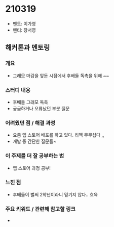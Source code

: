 # 210319

- 멘토: 이가영
- 멘티: 장서영

## 해커톤과 멘토링

### 개요

- 그래모 마감을 앞둔 시점에서 후배들 독촉을 위해 ~~

### 스터디 내용

- 후배들 그래모 독촉
- 궁금하거나 오류났던 부분 질문

### 어려웠던 점 / 해결 과정

- 요즘 앱 스토어 배포를 하고 있다. 리젝 무무섭다 ,,
- 개발 중 간단한 질문들~ 

### 이 주제를 더 잘 공부하는 법

- 앱 스토어 과정 공부!

### 느낀 점

- 후배들이 벌써 2학년이라니 믿기지 않다.. 흐윽 

### 주요 키워드 / 관련해 참고할 링크

- 
